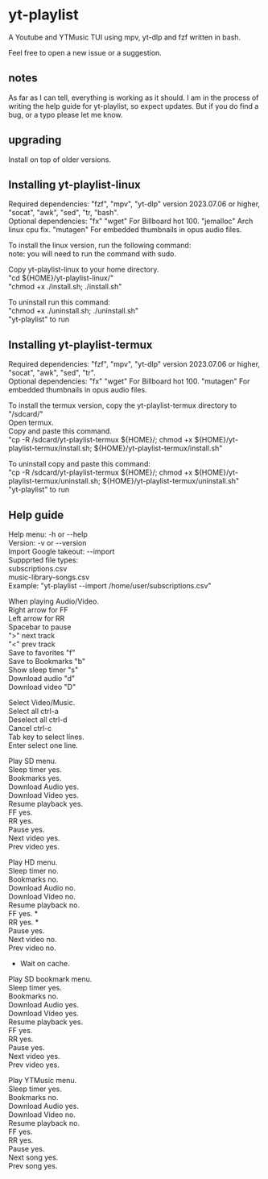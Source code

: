 # yt-playlist
A Youtube and YTMusic TUI using mpv, yt-dlp and fzf written in bash.<br>

Feel free to open a new issue or a suggestion.<br>

## notes

As far as I can tell, everything is working as it should. I am in the process of writing the help guide for yt-playlist, so expect updates. But if you do find a bug, or a typo please let me know.<br>

## upgrading

Install on top of older versions.<br>

## Installing yt-playlist-linux

Required dependencies: "fzf", "mpv", "yt-dlp" version 2023.07.06 or higher, "socat", "awk", "sed", "tr, "bash".<br>
Optional dependencies: "fx" "wget" For Billboard hot 100. "jemalloc" Arch linux cpu fix. "mutagen" For embedded thumbnails in opus audio files.<br>

To install the linux version, run the following command:<br>
note: you will need to run the command with sudo.<br>

Copy yt-playlist-linux to your home directory.<br>
"cd ${HOME}/yt-playlist-linux/"<br>
"chmod +x ./install.sh; ./install.sh"<br>

To uninstall run this command:<br>
"chmod +x ./uninstall.sh; ./uninstall.sh"<br>
"yt-playlist" to run<br>

## Installing yt-playlist-termux

Required dependencies: "fzf", "mpv", "yt-dlp" version 2023.07.06 or higher, "socat", "awk", "sed", "tr".<br>
Optional dependencies: "fx" "wget" For Billboard hot 100. "mutagen" For embedded thumbnails in opus audio files.<br>

To install the termux version, copy the yt-playlist-termux directory to "/sdcard/"<br>
Open termux.<br>
Copy and paste this command.<br>
"cp -R /sdcard/yt-playlist-termux ${HOME}/; chmod +x ${HOME}/yt-playlist-termux/install.sh; ${HOME}/yt-playlist-termux/install.sh"<br>

To uninstall copy and paste this command:<br>
"cp -R /sdcard/yt-playlist-termux ${HOME}/; chmod +x ${HOME}/yt-playlist-termux/uninstall.sh; ${HOME}/yt-playlist-termux/uninstall.sh"<br>
"yt-playlist" to run<br>

## Help guide

Help menu:              -h or --help<br>
Version:                -v or --version<br>
Import Google takeout:  --import<br>
Suppprted file types:<br>
subscriptions.csv<br>
music-library-songs.csv<br>
Example: "yt-playlist --import /home/user/subscriptions.csv"<br>

When playing Audio/Video.<br>
Right arrow for FF<br>
Left arrow for RR<br>
Spacebar to pause<br>
">" next track<br>
"<" prev track<br>
Save to favorites    "f"<br>
Save to Bookmarks    "b"<br>
Show sleep timer     "s"<br>
Download audio       "d"<br>
Download video       "D"<br>

Select Video/Music.<br>
Select all ctrl-a<br>
Deselect all ctrl-d<br>
Cancel ctrl-c<br>
Tab key to select lines.<br>
Enter select one line.<br>

Play SD menu.<br>
Sleep timer yes.<br>
Bookmarks yes.<br>
Download Audio yes.<br>
Download Video yes.<br>
Resume playback yes.<br>
FF yes.<br>
RR yes.<br>
Pause yes.<br>
Next video yes.<br>
Prev video yes.<br>


Play HD menu.<br>
Sleep timer no.<br>
Bookmarks no.<br>
Download Audio no.<br>
Download Video no.<br>
Resume playback no.<br>
FF yes. *<br>
RR yes. *<br>
Pause yes.<br>
Next video no.<br>
Prev video no.<br>
* Wait on cache.<br>

Play SD bookmark menu.<br>
Sleep timer yes.<br>
Bookmarks no.<br>
Download Audio yes.<br>
Download Video yes.<br>
Resume playback yes.<br>
FF yes.<br>
RR yes.<br>
Pause yes.<br>
Next video yes.<br>
Prev video yes.<br>

Play YTMusic menu.<br>
Sleep timer yes.<br>
Bookmarks no.<br>
Download Audio yes.<br>
Download Video no.<br>
Resume playback no.<br>
FF yes.<br>
RR yes.<br>
Pause yes.<br>
Next song yes.<br>
Prev song yes.<br>
